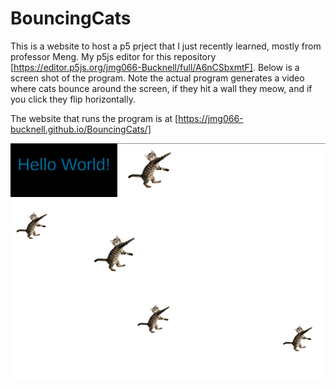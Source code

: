 # BouncingCats

This is a website to host a p5 prject that I just recently learned, mostly from professor Meng. My p5js editor for this repository [https://editor.p5js.org/jmg066-Bucknell/full/A6nCSbxmtF]. Below is a screen shot of the program. Note the actual program generates a video where cats bounce around the screen, if they hit a wall they meow, and if you click they flip horizontally. 

The website that runs the program is at [https://jmg066-bucknell.github.io/BouncingCats/]

<img src="Screenshot 2022-12-13 9.37.01 PM.png" alt="" title="">
